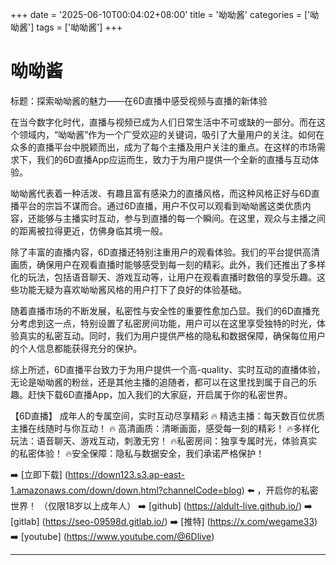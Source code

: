 +++
date = '2025-06-10T00:04:02+08:00'
title = '呦呦酱'
categories = ['呦呦酱']
tags = ['呦呦酱']
+++

# 呦呦酱

标题：探索呦呦酱的魅力——在6D直播中感受视频与直播的新体验

在当今数字化时代，直播与视频已成为人们日常生活中不可或缺的一部分。而在这个领域内，“呦呦酱”作为一个广受欢迎的关键词，吸引了大量用户的关注。如何在众多的直播平台中脱颖而出，成为了每个主播及用户关注的重点。在这样的市场需求下，我们的6D直播App应运而生，致力于为用户提供一个全新的直播与互动体验。

呦呦酱代表着一种活泼、有趣且富有感染力的直播风格，而这种风格正好与6D直播平台的宗旨不谋而合。通过6D直播，用户不仅可以观看到呦呦酱这类优质内容，还能够与主播实时互动，参与到直播的每一个瞬间。在这里，观众与主播之间的距离被拉得更近，仿佛身临其境一般。

除了丰富的直播内容，6D直播还特别注重用户的观看体验。我们的平台提供高清画质，确保用户在观看直播时能够感受到每一刻的精彩。此外，我们还推出了多样化的玩法，包括语音聊天、游戏互动等，让用户在观看直播时数倍的享受乐趣。这些功能无疑为喜欢呦呦酱风格的用户打下了良好的体验基础。

随着直播市场的不断发展，私密性与安全性的重要性愈加凸显。我们的6D直播充分考虑到这一点，特别设置了私密房间功能，用户可以在这里享受独特的时光，体验真实的私密互动。同时，我们为用户提供严格的隐私和数据保障，确保每位用户的个人信息都能获得充分的保护。

综上所述，6D直播平台致力于为用户提供一个高-quality、实时互动的直播体验，无论是呦呦酱的粉丝，还是其他主播的追随者，都可以在这里找到属于自己的乐趣。赶快下载6D直播App，加入我们的大家庭，开启属于你的私密世界。

【6D直播】
成年人的专属空间，实时互动尽享精彩
🔥 精选主播：每天数百位优质主播在线随时与你互动！
🔥 高清画质：清晰画面，感受每一刻的精彩！
🔥多样化玩法：语音聊天、游戏互动，刺激无穷！
🔥私密房间：独享专属时光，体验真实的私密体验！
🔥安全保障：隐私与数据安全，我们承诺严格保护！

➡️ [立即下载] (https://down123.s3.ap-east-1.amazonaws.com/down/down.html?channelCode=blog) ⬅️ ，开启你的私密世界！
（仅限18岁以上成年人）
➡️ [github] (https://aldult-live.github.io/)
➡️ [gitlab] (https://seo-09598d.gitlab.io/)
➡️ [推特] (https://x.com/wegame33)
➡️ [youtube] (https://www.youtube.com/@6Dlive)

---
